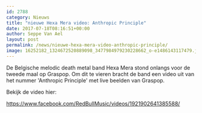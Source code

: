 ```yaml
---
id: 2788
category: Nieuws
title: "nieuwe Hexa Mera video: Anthropic Principle"
date: 2017-07-18T08:16:51+00:00
author: Seppe Van Ael
layout: post
permalink: /news/nieuwe-hexa-mera-video-anthropic-principle/
image: 16252182_1324672520889098_3477984979230228662_o-e1486143117479.jpg
---
```

De Belgische melodic death metal band Hexa Mera stond onlangs voor de tweede maal op Graspop. Om dit te vieren bracht de band een video uit van het nummer 'Anthropic Principle' met live beelden van Graspop.

Bekijk de video hier:

https://www.facebook.com/RedBullMusic/videos/1921902641385588/